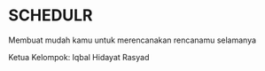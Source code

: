 # SCHEDULR

Membuat mudah kamu untuk merencanakan rencanamu selamanya

Ketua Kelompok: Iqbal Hidayat Rasyad

